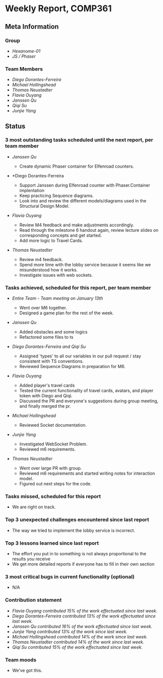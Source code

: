 # Weekly Report, COMP361

## Meta Information

### Group

 * *Hexanome-01*
 * *JS / Phaser*

### Team Members

 * *Diego Dorantes-Ferreira*
 * *Michael Hollingshead*
 * *Thomas Neustadter*
 * *Flavia Ouyang*
 * *Janssen Qu*
 * *Qiqi Su*
 * *Junjie Yang*

## Status

### 3 most outstanding tasks scheduled until the next report, per team member

* *Janssen Qu*
    * Create dynamic Phaser container for Elfenroad counters.

* *Diego Dorantes-Ferreira
    * Support Janssen during Elfenroad counter with Phaser.Container implentation
    * Keep practicing Sequence diagrams.
    * Look into and review the different models/diagrams used in the Structural Design Model.

 * *Flavia Ouyang*
    * Review M4 feedback and make adjustments accordingly.
    * Read through the milestone 6 handout again, review lecture slides on corresponding concepts and get started.
    * Add more logic to Travel Cards.

 * *Thomas Neustadter*
    * Review m4 feedback.
    * Spend more time with the lobby service because it seems like we misunderstood how it works.
    * Investigate issues with web sockets.


### Tasks achieved, scheduled for this report, per team member

* *Entire Team - Team meeting on January 13th*
    * Went over M6 together.
    * Designed a game plan for the rest of the week.

* *Janssen Qu*
    * Added obstacles and some logics
    * Refactored some files to ts
    
* *Diego Dorantes-Ferreira and Qiqi Su*
    * Assigned 'types' to all our variables in our pull request / stay consistent with TS conventions.
    * Reviewed Sequence Diagrams in preparation for M6.

 * *Flavia Ouyang*
    * Added player's travel cards
    * Tested the current functionality of travel cards, avatars, and player token with Diego and Qiqi.
    * Discussed the PR and everyone's suggestions during group meeting, and finally merged the pr.
 
 * *Michael Hollingshead*
    * Reviewed Socket documentation.
    
 * *Junjie Yang*
    * Investigated WebSocket Problem.
    * Reviewed m6 requirements.

 * *Thomas Neustadter*
    * Went over large PR with group.
    * Reviewed m6 requirements and started writing notes for interaction model.
    * Figured out next steps for the code.

### Tasks missed, scheduled for this report

* We are right on track.

### Top 3 unexpected challenges encountered since last report

* The way we tried to implement the lobby service is incorrect.

### Top 3 lessons learned since last report

* The effort you put in to something is not always proportional to the results you receive
* We get more detailed reports if everyone has to fill in their own section

### 3 most critical bugs in current functionality (optional)

* N/A

### Contribution statement

 * *Flavia Ouyang contributed 15% of the work effectuated since last week.*
 * *Diego Dorantes-Ferreira contributed 13% of the work effectuated since last week.*
 * *Janssen Qu contributed 16% of the work effectuated since last week.*
 * *Junjie Yang contributed 13% of the work since last week.*
 * *Michael Hollingshead contributed 14% of the work since last week.*
 * *Thomas Neustadter contributed 14% of the work since last week.*
 * *Qiqi Su contributed 15% of the work effectuated since last week.*

### Team moods

 * We've got this.
